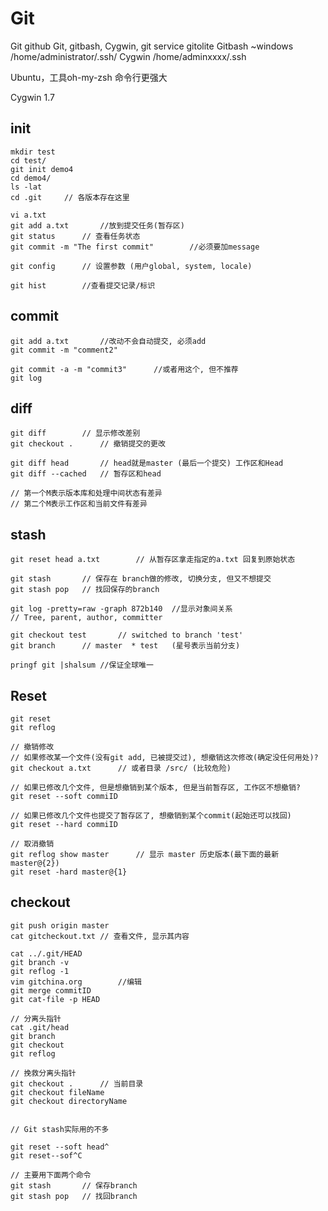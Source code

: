 Git
=======

Git github
Git, gitbash, Cygwin, git service gitolite
Gitbash ~windows  /home/administrator/.ssh/
Cygwin	/home/adminxxxx/.ssh

Ubuntu，工具oh-my-zsh
命令行更强大

Cygwin 1.7

## init
```shell script
mkdir test
cd test/
git init demo4
cd demo4/
ls -lat
cd .git		// 各版本存在这里
```


```shell script
vi a.txt
git add a.txt		//放到提交任务(暂存区)
git status		// 查看任务状态
git commit -m "The first commit"		//必须要加message

git config		// 设置参数 (用户global, system, locale)

git hist		//查看提交记录/标识
```

## commit
```shell script
git add a.txt		//改动不会自动提交, 必须add
git commit -m "comment2"

git commit -a -m "commit3" 		//或者用这个, 但不推荐
git log
```


## diff
```shell script
git diff		// 显示修改差别
git checkout .		// 撤销提交的更改

git diff head		// head就是master (最后一个提交) 工作区和Head
git diff --cached	// 暂存区和head

// 第一个M表示版本库和处理中间状态有差异
// 第二个M表示工作区和当前文件有差异
```


## stash
```shell script
git reset head a.txt		// 从暂存区拿走指定的a.txt 回复到原始状态

git stash		// 保存在 branch做的修改, 切换分支, 但又不想提交
git stash pop	// 找回保存的branch
```


```shell script
git log -pretty=raw -graph 872b140	//显示对象间关系
// Tree, parent, author, committer

git checkout test		// switched to branch 'test'
git branch		// master  * test	(星号表示当前分支)

pringf git |shalsum	//保证全球唯一
```


## Reset
```shell script
git reset
git reflog

// 撤销修改
// 如果修改某一个文件(没有git add, 已被提交过), 想撤销这次修改(确定没任何用处)?
git checkout a.txt		// 或者目录 /src/ (比较危险)

// 如果已修改几个文件, 但是想撤销到某个版本, 但是当前暂存区, 工作区不想撤销?
git reset --soft commiID

// 如果已修改几个文件也提交了暂存区了, 想撤销到某个commit(起始还可以找回)
git reset --hard commiID

// 取消撤销
git reflog show master		// 显示 master 历史版本(最下面的最新 master@{2})
git reset -hard master@{1}
```



## checkout
```shell script
git push origin master
cat gitcheckout.txt	// 查看文件, 显示其内容

cat ../.git/HEAD	
git branch -v
git reflog -1
vim gitchina.org		//编辑
git merge commitID
git cat-file -p HEAD

// 分离头指针
cat .git/head
git branch
git checkout
git reflog

// 挽救分离头指针
git checkout .		// 当前目录
git checkout fileName
git checkout directoryName


// Git stash实际用的不多

git reset --soft head^
git reset--sof^C

// 主要用下面两个命令
git stash		// 保存branch
git stash pop	// 找回branch
```



